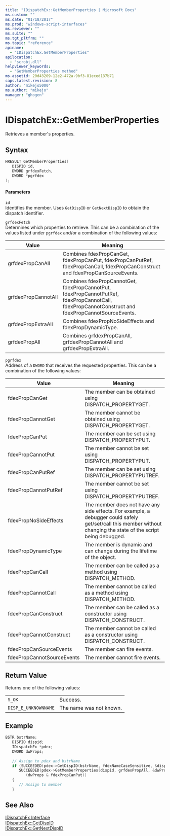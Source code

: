 ```yaml
---
title: "IDispatchEx::GetMemberProperties | Microsoft Docs"
ms.custom: ""
ms.date: "01/18/2017"
ms.prod: "windows-script-interfaces"
ms.reviewer: ""
ms.suite: ""
ms.tgt_pltfrm: ""
ms.topic: "reference"
apiname: 
  - "IDispatchEx.GetMemberProperties"
apilocation: 
  - "scrobj.dll"
helpviewer_keywords: 
  - "GetMemberProperties method"
ms.assetid: 20d43209-12e2-472a-9bf3-81eced137b71
caps.latest.revision: 8
author: "mikejo5000"
ms.author: "mikejo"
manager: "ghogen"
---
```

# IDispatchEx::GetMemberProperties
Retrieves a member's properties.  
  
## Syntax  
  
```cpp
HRESULT GetMemberProperties(  
   DISPID id,  
   DWORD grfdexFetch,  
   DWORD *pgrfdex  
);  
```  
  
#### Parameters  
 `id`  
 Identifies the member. Uses `GetDispID` or `GetNextDispID` to obtain the dispatch identifier.  
  
 `grfdexFetch`  
 Determines which properties to retrieve. This can be a combination of the values listed under `pgrfdex` and/or a combination of the following values:  
  
|Value|Meaning|  
|-----------|-------------|  
|grfdexPropCanAll|Combines fdexPropCanGet, fdexPropCanPut, fdexPropCanPutRef, fdexPropCanCall, fdexPropCanConstruct and fdexPropCanSourceEvents.|  
|grfdexPropCannotAll|Combines fdexPropCannotGet, fdexPropCannotPut, fdexPropCannotPutRef, fdexPropCannotCall, fdexPropCannotConstruct and fdexPropCannotSourceEvents.|  
|grfdexPropExtraAll|Combines fdexPropNoSideEffects and fdexPropDynamicType.|  
|grfdexPropAll|Combines grfdexPropCanAll, grfdexPropCannotAll and grfdexPropExtraAll.|  
  
 `pgrfdex`  
 Address of a `DWORD` that receives the requested properties. This can be a combination of the following values:  
  
|Value|Meaning|  
|-----------|-------------|  
|fdexPropCanGet|The member can be obtained using DISPATCH_PROPERTYGET.|  
|fdexPropCannotGet|The member cannot be obtained using DISPATCH_PROPERTYGET.|  
|fdexPropCanPut|The member can be set using DISPATCH_PROPERTYPUT.|  
|fdexPropCannotPut|The member cannot be set using DISPATCH_PROPERTYPUT.|  
|fdexPropCanPutRef|The member can be set using DISPATCH_PROPERTYPUTREF.|  
|fdexPropCannotPutRef|The member cannot be set using DISPATCH_PROPERTYPUTREF.|  
|fdexPropNoSideEffects|The member does not have any side effects. For example, a debugger could safely get/set/call this member without changing the state of the script being debugged.|  
|fdexPropDynamicType|The member is dynamic and can change during the lifetime of the object.|  
|fdexPropCanCall|The member can be called as a method using DISPATCH_METHOD.|  
|fdexPropCannotCall|The member cannot be called as a method using DISPATCH_METHOD.|  
|fdexPropCanConstruct|The member can be called as a constructor using DISPATCH_CONSTRUCT.|  
|fdexPropCannotConstruct|The member cannot be called as a constructor using DISPATCH_CONSTRUCT.|  
|fdexPropCanSourceEvents|The member can fire events.|  
|fdexPropCannotSourceEvents|The member cannot fire events.|  
  
## Return Value  
 Returns one of the following values:  
  
|||  
|-|-|  
|`S_OK`|Success.|  
|`DISP_E_UNKNOWNNAME`|The name was not known.|  
  
## Example  
  
```cpp
BSTR bstrName;  
   DISPID dispid;  
   IDispatchEx *pdex;   
   DWORD dwProps;  
  
   // Assign to pdex and bstrName  
   if (SUCCEEDED(pdex->GetDispID(bstrName, fdexNameCaseSensitive, &dispid)) &&  
      SUCCEEDED(pdex->GetMemberProperties(dispid, grfdexPropAll, &dwProps)) &&  
         (dwProps & fdexPropCanPut))  
   {  
      // Assign to member  
   }  
```  
  
## See Also  
 [IDispatchEx Interface](../../winscript/reference/idispatchex-interface.md)   
 [IDispatchEx::GetDispID](../../winscript/reference/idispatchex-getdispid.md)   
 [IDispatchEx::GetNextDispID](../../winscript/reference/idispatchex-getnextdispid.md)